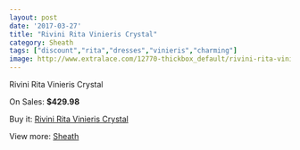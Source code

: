 ```yaml
---
layout: post
date: '2017-03-27'
title: "Rivini Rita Vinieris Crystal"
category: Sheath
tags: ["discount","rita","dresses","vinieris","charming"]
image: http://www.extralace.com/12770-thickbox_default/rivini-rita-vinieris-crystal.jpg
---
```

Rivini Rita Vinieris Crystal

On Sales: **$429.98**
<a href="https://www.extralace.com/sheath/6006-rivini-rita-vinieris-crystal.html"><amp-img layout="responsive" width="600" height="600" src="//www.extralace.com/12770-thickbox_default/rivini-rita-vinieris-crystal.jpg" alt="Rivini Rita Vinieris Crystal 0" /></a>
<a href="https://www.extralace.com/sheath/6006-rivini-rita-vinieris-crystal.html"><amp-img layout="responsive" width="600" height="600" src="//www.extralace.com/12771-thickbox_default/rivini-rita-vinieris-crystal.jpg" alt="Rivini Rita Vinieris Crystal 1" /></a>

Buy it: [Rivini Rita Vinieris Crystal](https://www.extralace.com/sheath/6006-rivini-rita-vinieris-crystal.html "Rivini Rita Vinieris Crystal")

View more: [Sheath](https://www.extralace.com/7-sheath "Sheath")